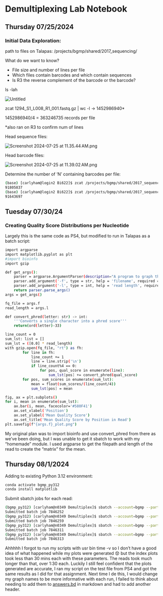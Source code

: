 # Demultiplexing Lab Notebook

## Thursday 07/25/2024

### Initial Data Exploration:

path to files on Talapas: /projects/bgmp/shared/2017_sequencing/

What do we want to know? 

- File size and number of lines per file
- Which files contain barcodes and which contain sequences
- Is R3 the reverse complement of the barcode or the barcode?

ls -lah

![Untitled](Demultiplexing%20Lab%20Notebook%205b25f830949e4e6fb4ed5f33a796495c/Untitled.png)

zcat 1294_S1_L008_R1_001.fastq.gz | wc -l  → 1452986940*

1452986940/4 = 363246735 records per file

*also ran on R3 to confirm num of lines

Head sequence files:

![Screenshot 2024-07-25 at 11.35.44 AM.png](Demultiplexing%20Lab%20Notebook%205b25f830949e4e6fb4ed5f33a796495c/Screenshot_2024-07-25_at_11.35.44_AM.png)

Head barcode files:

![Screenshot 2024-07-25 at 11.39.02 AM.png](Demultiplexing%20Lab%20Notebook%205b25f830949e4e6fb4ed5f33a796495c/Screenshot_2024-07-25_at_11.39.02_AM.png)

Determine the number of ‘N’ containing barcodes per file:

```bash
(base) [carlyham@login2 Bi622]$ zcat /projects/bgmp/shared/2017_sequencing/1294_S1_L008_R2_001.fastq.gz | grep 'N' | awk 'NR % 4 == 2' | wc -l 
91805837
(base) [carlyham@login2 Bi622]$ zcat /projects/bgmp/shared/2017_sequencing/1294_S1_L008_R3_001.fastq.gz | grep 'N' | awk 'NR % 4 == 2' | wc -l 
91643697
```

## Tuesday 07/30/24

### Creating Quality Score Distributions per Nucleotide

Largely this is the same code as PS4, but modified to run in Talapas as a batch script:

```bash
import argparse
import matplotlib.pyplot as plt
#import bioinfo
import gzip

def get_args():
    parser = argparse.ArgumentParser(description="A program to graph the quality score distribution by nucleotide")
    parser.add_argument('-f', type = str, help = 'filename', required = True)
    parser.add_argument('-l', type = int, help = 'read length', required = True)
    return parser.parse_args()
args = get_args()

fq_file = args.f
read_length = args.l

def convert_phred(letter: str) -> int:
    '''Converts a single character into a phred score'''
    return(ord(letter)-33)

line_count = 0
sum_lst: list = []
sum_lst = ([0.0] * read_length)
with gzip.open(fq_file, "rt") as fh:   
        for line in fh:
            line_count += 1
            line = line.strip('\n')
            if line_count%4 == 0:
                for pos, qual_score in enumerate(line):
                    sum_lst[pos] += convert_phred(qual_score)
        for pos, sum_scores in enumerate(sum_lst):
            mean = float(sum_scores/(line_count/4))
            sum_lst[pos] = mean

fig, ax = plt.subplots()
for i, mean in enumerate(sum_lst):
    ax.bar(i, mean, facecolor='#580F41')
    ax.set_xlabel('Position')
    ax.set_ylabel('Mean Quality Score')
    ax.set_title('Mean Quality Score by Position in Read')
plt.savefig(f"{args.f}_plot.png")
```

My original plan was to import bioinfo and use convert_phred from there as we’ve been doing, but I was unable to get it sbatch to work with my “homemade” module. I used argparse to get the filepath and length of the read to create the “matrix” for the mean. 

## Thursday 08/1/2024

Adding to existing Python 3.12 environment:

```bash
conda activate bgmp_py312
conda install matplotlib
```

Submit sbatch jobs for each read:

```bash
(bgmp_py312) [carlyham@n0349 Demultiplex]$ sbatch --account=bgmp --partition=bgmp --cpus-per-task=4 --mem=16GB ./dist_plot.py -f "/projects/bgmp/shared/2017_sequencing/1294_S1_L008_R1_001.fastq.gz" -l 101 -o R1
Submitted batch job 7846252
(bgmp_py312) [carlyham@n0349 Demultiplex]$ sbatch --account=bgmp --partition=bgmp --cpus-per-task=4 --mem=16GB ./dist_plot.py -f "/projects/bgmp/shared/2017_sequencing/1294_S1_L008_R2_001.fastq.gz" -l 8 -o R2
Submitted batch job 7846259
(bgmp_py312) [carlyham@n0349 Demultiplex]$ sbatch --account=bgmp --partition=bgmp --cpus-per-task=4 --mem=16GB ./dist_plot.py -f "/projects/bgmp/shared/2017_sequencing/1294_S1_L008_R3_001.fastq.gz" -l 8 -o R3
Submitted batch job 7846311
(bgmp_py312) [carlyham@n0349 Demultiplex]$ sbatch --account=bgmp --partition=bgmp --cpus-per-task=4 --mem=16GB ./dist_plot.py -f "/projects/bgmp/shared/2017_sequencing/1294_S1_L008_R4_001.fastq.gz" -l 101 -o R4
Submitted batch job 7846313
```

Ahhhhh I forgot to run my scripts with usr bin time -v so I don’t have a good idea of what happened while my plots were generated 😟 but the index plots took less than 30 mins each with these parameters. The reads took much longer than that, over 1:30 each.  Luckily I still feel confident that the plots generated are accurate, I ran my script on the test file from PS4 and got the same results as I did for that assignment. Next time I de this, I would change my graph names to be more informative with each run, I failed to think about needing to add them to [answers.bd](http://answers.bd) in markdown and had to add another header.